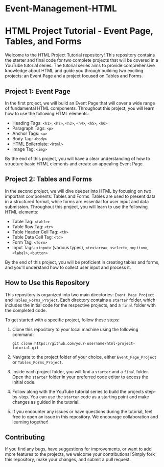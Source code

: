 # Event-Management-HTML
# HTML Project Tutorial - Event Page, Tables, and Forms

Welcome to the HTML Project Tutorial repository! This repository contains the starter and final code for two complete projects that will be covered in a YouTube tutorial series. The tutorial series aims to provide comprehensive knowledge about HTML and guide you through building two exciting projects: an Event Page and a project focused on Tables and Forms.

## Project 1: Event Page

In the first project, we will build an Event Page that will cover a wide range of fundamental HTML components. Throughout this project, you will learn how to use the following HTML elements:

- Heading Tags: `<h1>`, `<h2>`, `<h3>`, `<h4>`, `<h5>`, `<h6>`
- Paragraph Tags: `<p>`
- Anchor Tags: `<a>`
- Body Tag: `<body>`
- HTML Boilerplate: `<html>`
- Image Tag: `<img>`

By the end of this project, you will have a clear understanding of how to structure basic HTML elements and create an appealing Event Page.

## Project 2: Tables and Forms

In the second project, we will dive deeper into HTML by focusing on two important components: Tables and Forms. Tables are used to present data in a structured format, while forms are essential for user input and data submission. Throughout this project, you will learn to use the following HTML elements:

- Table Tag: `<table>`
- Table Row Tag: `<tr>`
- Table Header Cell Tag: `<th>`
- Table Data Cell Tag: `<td>`
- Form Tag: `<form>`
- Input Tags: `<input>` (various types), `<textarea>`, `<select>`, `<option>`, `<label>`, `<button>`

By the end of this project, you will be proficient in creating tables and forms, and you'll understand how to collect user input and process it.

## How to Use this Repository

This repository is organized into two main directories: `Event_Page_Project` and `Tables_Forms_Project`. Each directory contains a `starter` folder, which includes the initial code for the respective projects, and a `final` folder with the completed code.

To get started with a specific project, follow these steps:

1. Clone this repository to your local machine using the following command:

   ```
   git clone https://github.com/your-username/html-project-tutorial.git
   ```

2. Navigate to the project folder of your choice, either `Event_Page_Project` or `Tables_Forms_Project`.

3. Inside each project folder, you will find a `starter` and a `final` folder. Open the `starter` folder in your preferred code editor to access the initial code.

4. Follow along with the YouTube tutorial series to build the projects step-by-step. You can use the `starter` code as a starting point and make changes as guided in the tutorial.

5. If you encounter any issues or have questions during the tutorial, feel free to open an issue in this repository. We encourage collaboration and learning together!

## Contributing

If you find any bugs, have suggestions for improvements, or want to add more features to the projects, we welcome your contributions! Simply fork this repository, make your changes, and submit a pull request.

